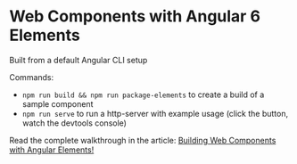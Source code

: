 # Web Components with Angular 6 Elements

Built from a default Angular CLI setup

Commands:
- `npm run build && npm run package-elements` to create a build of a sample component
- `npm run serve` to run a http-server with example usage (click the button, watch the devtools console)

Read the complete walkthrough in the article: [Building Web Components with Angular Elements!](https://medium.com/@tomsu/building-web-components-with-angular-elements-746cd2a38d5b)
